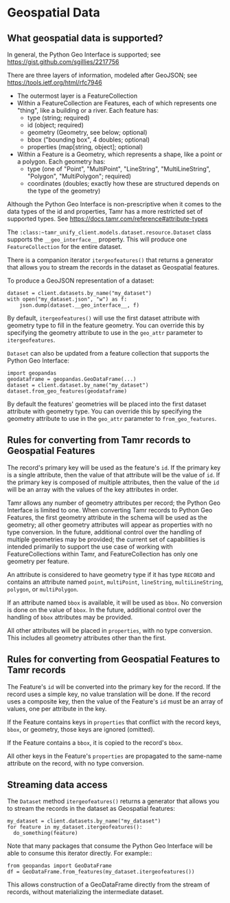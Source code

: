 # Geospatial Data
## What geospatial data is supported?
In general, the Python Geo Interface is supported; see https://gist.github.com/sgillies/2217756

There are three layers of information, modeled after GeoJSON; see https://tools.ietf.org/html/rfc7946

* The outermost layer is a FeatureCollection
* Within a FeatureCollection are Features, each of which represents one "thing", like a building or a river. Each feature has:
  * type (string; required)
  * id (object; required)
  * geometry (Geometry, see below; optional)
  * bbox ("bounding box", 4 doubles; optional)
  * properties (map[string, object]; optional)
* Within a Feature is a Geometry, which represents a shape, like a point or a polygon. Each geometry has:
  * type (one of "Point", "MultiPoint", "LineString", "MultiLineString", "Polygon", "MultiPolygon"; required)
  * coordinates (doubles; exactly how these are structured depends on the type of the geometry)

Although the Python Geo Interface is non-prescriptive when it comes to the data types of the id and properties, Tamr has a more restricted set of supported types. See https://docs.tamr.com/reference#attribute-types

The ``:class:~tamr_unify_client.models.dataset.resource.Dataset`` class supports the ``__geo_interface__`` property. This will produce one ``FeatureCollection`` for the entire dataset.

There is a companion iterator ``itergeofeatures()`` that returns a generator that allows you to
stream the records in the dataset as Geospatial features.

To produce a GeoJSON representation of a dataset:
```
dataset = client.datasets.by_name("my_dataset")
with open("my_dataset.json", "w") as f:
    json.dump(dataset.__geo_interface__, f)
```
By default, ``itergeofeatures()`` will use the first dataset attribute with geometry type to fill in the feature geometry. You can override this by specifying the geometry attribute to use in the ``geo_attr`` parameter to ``itergeofeatures``.

``Dataset`` can also be updated from a feature collection that supports the Python Geo Interface:
```
import geopandas
geodataframe = geopandas.GeoDataFrame(...)
dataset = client.dataset.by_name("my_dataset")
dataset.from_geo_features(geodataframe)
```
By default the features' geometries will be placed into the first dataset attribute with geometry
type. You can override this by specifying the geometry attribute to use in the ``geo_attr``
parameter to ``from_geo_features``.

## Rules for converting from Tamr records to Geospatial Features


The record's primary key will be used as the feature's ``id``. If the primary key is a single attribute, then the value of that attribute will be the value of ``id``. If the primary key is composed of multiple attributes, then the value of the ``id`` will be an array with the values of the key attributes in order.

Tamr allows any number of geometry attributes per record; the Python Geo Interface is limited to one. When converting Tamr records to Python Geo Features, the first geometry attribute in the schema will be used as the geometry; all other geometry attributes will appear as properties with no type conversion. In the future, additional control over the handling of multiple geometries may be provided; the current set of capabilities is intended primarily to support the use case of working with FeatureCollections within Tamr, and FeatureCollection has only one geometry per feature.

An attribute is considered to have geometry type if it has type ``RECORD`` and contains an attribute named ``point``, ``multiPoint``, ``lineString``, ``multiLineString``, ``polygon``, or ``multiPolygon``.

If an attribute named ``bbox`` is available, it will be used as ``bbox``. No conversion is done on the value of ``bbox``. In the future, additional control over the handling of ``bbox`` attributes may be provided.

All other attributes will be placed in ``properties``, with no type conversion. This includes all geometry attributes other than the first.

## Rules for converting from Geospatial Features to Tamr records
The Feature's ``id`` will be converted into the primary key for the record. If the record uses a simple key, no value translation will be done. If the record uses a composite key, then the value of the Feature's ``id`` must be an array of values, one per attribute in the key.

If the Feature contains keys in ``properties`` that conflict with the record keys, ``bbox``, or geometry, those keys are ignored (omitted).

If the Feature contains a ``bbox``, it is copied to the record's ``bbox``.

All other keys in the Feature's ``properties`` are propagated to the same-name attribute on the record, with no type conversion.

## Streaming data access
The ``Dataset`` method ``itergeofeatures()`` returns a generator that allows you to stream the records in the dataset as Geospatial features:
```
my_dataset = client.datasets.by_name("my_dataset")
for feature in my_dataset.itergeofeatures():
  do_something(feature)
```
Note that many packages that consume the Python Geo Interface will be able to consume this
iterator directly. For example::
```
from geopandas import GeoDataFrame
df = GeoDataFrame.from_features(my_dataset.itergeofeatures())
```
This allows construction of a GeoDataFrame directly from the stream of records, without materializing the intermediate dataset.
